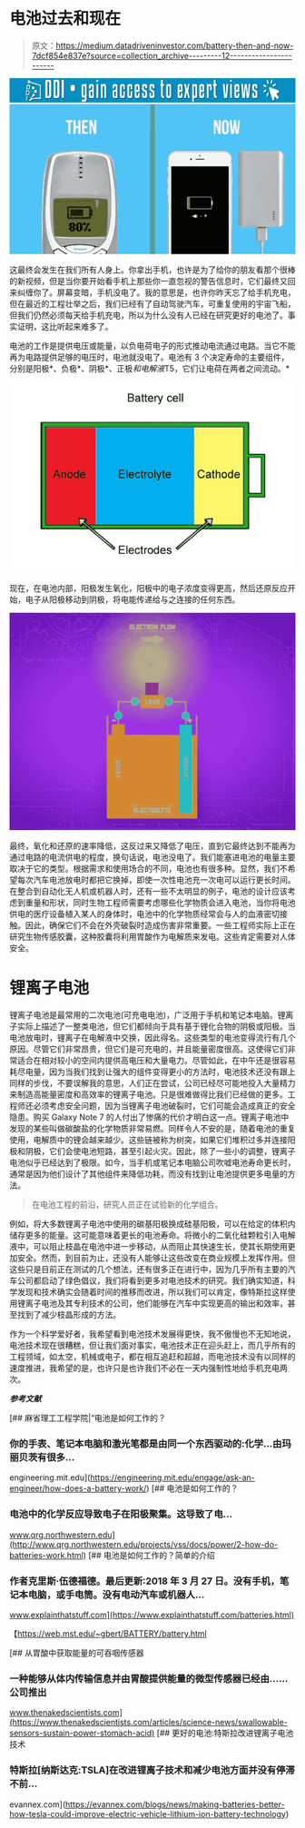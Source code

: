 # 电池过去和现在

> 原文：<https://medium.datadriveninvestor.com/battery-then-and-now-7dcf854e837e?source=collection_archive---------12----------------------->

[![](img/140ef82f13dfa695d5f70b940addc251.png)](http://www.track.datadriveninvestor.com/1B9E)![](img/005ba6181364e3bfa2013345f1b3de98.png)

这最终会发生在我们所有人身上。你拿出手机，也许是为了给你的朋友看那个很棒的新视频，但是当你要开始看手机上那些你一直忽视的警告信息时，它们最终又回来纠缠你了。屏幕变暗，手机没电了。我的意思是，也许你昨天忘了给手机充电，但在最近的工程壮举之后，我们已经有了自动驾驶汽车，可重复使用的宇宙飞船，但我们仍然必须每天给手机充电，所以为什么没有人已经在研究更好的电池了。事实证明，这比听起来难多了。

电池的工作是提供电压或能量，以负电荷电子的形式推动电流通过电路。当它不能再为电路提供足够的电压时，电池就没电了。电池有 3 个决定寿命的主要组件，分别是阳极*、负极*、阴极*、正极*和电解液*T5，它们让电荷在两者之间流动。*

![](img/fd9250fec6952a59462e246e35f0987f.png)

现在，在电池内部，阳极发生氧化，阳极中的电子浓度变得更高，然后还原反应开始，电子从阳极移动到阴极，将电能传递给与之连接的任何东西。

![](img/fc54cc7c05a1224befdac385d7da9599.png)

最终，氧化和还原的速率降低，这反过来又降低了电压，直到它最终达到不能再为通过电路的电流供电的程度，换句话说，电池没电了。我们能塞进电池的电量主要取决于它的类型。根据需求和使用场合的不同，电池也有很多种。显然，我们不希望每次汽车电池放电时都把它换掉，即使一次性电池充一次电可以运行更长时间。在整合到自动化无人机或机器人时，还有一些不太明显的例子，电池的设计应该考虑到重量和形状，同时生物工程师需要考虑哪些化学物质会进入电池，当你将电池供电的医疗设备植入某人的身体时，电池中的化学物质经常会与人的血液密切接触。因此，确保它们不会在外壳破裂时造成伤害非常重要。一些工程师实际上正在研究生物传感胶囊，这种胶囊将利用胃酸作为电解质来发电。这些肯定需要对人体安全。

# 锂离子电池

锂离子电池是最常用的二次电池(可充电电池)，广泛用于手机和笔记本电脑。锂离子实际上描述了一整类电池，但它们都倾向于具有基于锂化合物的阴极或阳极。当电池放电时，锂离子在电解液中交换，因此得名。这些类型的电池变得流行有几个原因。尽管它们非常昂贵，但它们是可充电的，并且能量密度很高。这使得它们非常适合在相对较小的空间内提供高电压和大量电力。尽管如此，在中午还是很容易耗尽电量，因为当我们找到让强大的组件变得更小的方法时，电池技术还没有跟上同样的步伐，不要误解我的意思，人们正在尝试，公司已经尽可能地投入大量精力来制造高能量密度和高效率的锂离子电池。只是很难做得比我们已经做的更多。工程师还必须考虑安全问题，因为当锂离子电池破裂时，它们可能会造成真正的安全隐患。购买 Galaxy Note 7 的人付出了惨痛的代价才明白这一点。锂离子电池中发现的某些叫做碳酸盐的化学物质非常易燃。同样令人不安的是，随着电池的重复使用，电解质中的锂会越来越少。这些链被称为树突，如果它们堆积过多并连接阳极和阴极，它们会使电池短路，甚至引起火灾。因此，除了一些小的调整，锂离子电池似乎已经达到了极限。如今，当手机或笔记本电脑公司吹嘘电池寿命更长时，通常是因为他们设计了其他组件来降低功耗，而没有找到让电池提供更多电量的方法。

> 在电池工程的前沿，研究人员正在试验新的化学组合。

例如，将大多数锂离子电池中使用的碳基阳极换成硅基阳极，可以在给定的体积内储存更多的能量。这可能意味着更长的电池寿命。将微小的二氧化硅颗粒引入电解液中，可以阻止枝晶在电池中进一步移动，从而阻止其快速生长，使其长期使用更加安全。然而，到目前为止，还没有人能够让这些改变在商业规模上发挥作用。但这些只是目前正在测试的几个想法，还有很多正在进行中，因为几乎所有主要的汽车公司都启动了绿色倡议，我们将看到更多对电池技术的研究。我们确实知道，科学发现和技术确实会随着时间的推移而改进，所以我们可以肯定，像特斯拉这样使用锂离子电池及其专利技术的公司，他们能够在汽车中实现更高的输出和效率，甚至找到了减少枝晶形成的方法。

作为一个科学爱好者，我希望看到电池技术发展得更快，我不傲慢也不无知地说，电池技术现在很糟糕，但让我们面对事实，电池技术正在迎头赶上，而几乎所有的工程领域，如太空，机械或电子，都在相互追赶和超越，而电池技术没有以同样的速度推进，我希望的是，也许只是也许我们不必在一天内强制性地给手机充电两次。

***参考文献***

[](https://engineering.mit.edu/engage/ask-an-engineer/how-does-a-battery-work/) [## 麻省理工工程学院|“电池是如何工作的？

### 你的手表、笔记本电脑和激光笔都是由同一个东西驱动的:化学...由玛丽贝茨有很多…

engineering.mit.edu](https://engineering.mit.edu/engage/ask-an-engineer/how-does-a-battery-work/) [](http://www.qrg.northwestern.edu/projects/vss/docs/power/2-how-do-batteries-work.html) [## 电池是如何工作的？

### 电池中的化学反应导致电子在阳极聚集。这导致了电…

www.qrg.northwestern.edu](http://www.qrg.northwestern.edu/projects/vss/docs/power/2-how-do-batteries-work.html) [](https://www.explainthatstuff.com/batteries.html) [## 电池是如何工作的？简单的介绍

### 作者克里斯·伍德福德。最后更新:2018 年 3 月 27 日。没有手机，笔记本电脑，或手电筒。没有电动汽车或机器人…

www.explainthatstuff.com](https://www.explainthatstuff.com/batteries.html) 

【https://web.mst.edu/~gbert/BATTERY/battery.html 

[](https://www.thenakedscientists.com/articles/science-news/swallowable-sensors-sustain-power-stomach-acid) [## 从胃酸中获取能量的可吞咽传感器

### 一种能够从体内传输信息并由胃酸提供能量的微型传感器已经由……公司推出

www.thenakedscientists.com](https://www.thenakedscientists.com/articles/science-news/swallowable-sensors-sustain-power-stomach-acid) [](https://evannex.com/blogs/news/making-batteries-better-how-tesla-could-improve-electric-vehicle-lithium-ion-battery-technology) [## 更好的电池:特斯拉改进锂离子电池技术

### 特斯拉[纳斯达克:TSLA]在改进锂离子技术和减少电池方面并没有停滞不前…

evannex.com](https://evannex.com/blogs/news/making-batteries-better-how-tesla-could-improve-electric-vehicle-lithium-ion-battery-technology)